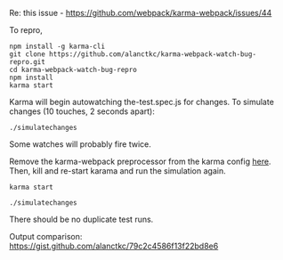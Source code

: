 Re: this issue - https://github.com/webpack/karma-webpack/issues/44

To repro,

```
npm install -g karma-cli
git clone https://github.com/alanctkc/karma-webpack-watch-bug-repro.git
cd karma-webpack-watch-bug-repro
npm install
karma start
```

Karma will begin autowatching the-test.spec.js for changes. To simulate changes (10 touches, 2 seconds apart):

```
./simulatechanges
```

Some watches will probably fire twice.

Remove the karma-webpack preprocessor from the karma config [here](https://github.com/alanctkc/karma-webpack-watch-bug-repro/blob/master/karma.conf.js#L20). Then, kill and re-start karama and run the simulation again.

```
karma start
```

```
./simulatechanges
```

There should be no duplicate test runs.

Output comparison: https://gist.github.com/alanctkc/79c2c4586f13f22bd8e6
